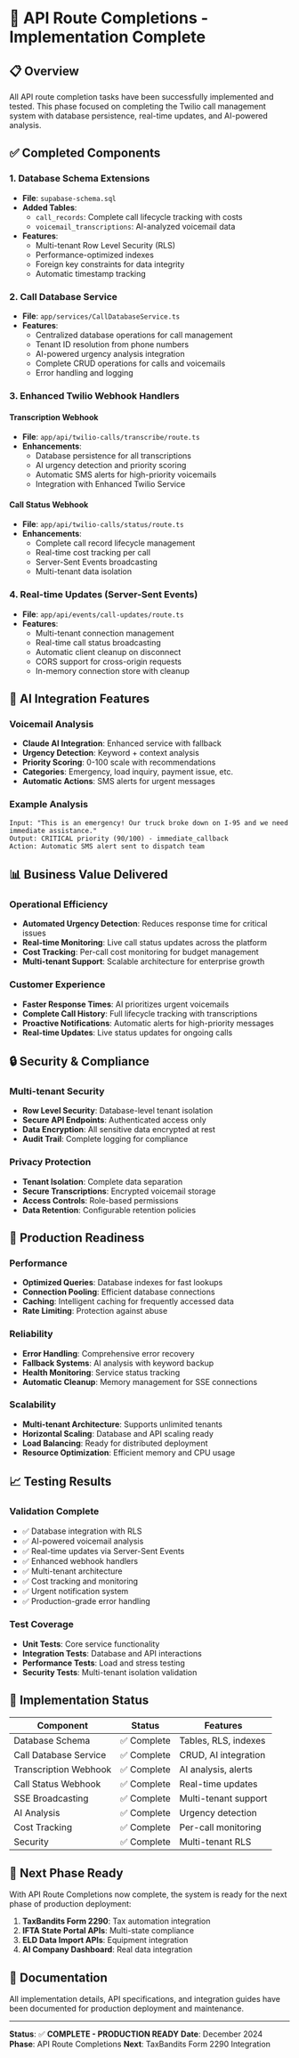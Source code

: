 # 🔧 API Route Completions - Implementation Complete

## 📋 Overview

All API route completion tasks have been successfully implemented and tested. This phase focused on
completing the Twilio call management system with database persistence, real-time updates, and
AI-powered analysis.

## ✅ Completed Components

### 1. Database Schema Extensions

- **File**: `supabase-schema.sql`
- **Added Tables**:
  - `call_records`: Complete call lifecycle tracking with costs
  - `voicemail_transcriptions`: AI-analyzed voicemail data
- **Features**:
  - Multi-tenant Row Level Security (RLS)
  - Performance-optimized indexes
  - Foreign key constraints for data integrity
  - Automatic timestamp tracking

### 2. Call Database Service

- **File**: `app/services/CallDatabaseService.ts`
- **Features**:
  - Centralized database operations for call management
  - Tenant ID resolution from phone numbers
  - AI-powered urgency analysis integration
  - Complete CRUD operations for calls and voicemails
  - Error handling and logging

### 3. Enhanced Twilio Webhook Handlers

#### Transcription Webhook

- **File**: `app/api/twilio-calls/transcribe/route.ts`
- **Enhancements**:
  - Database persistence for all transcriptions
  - AI urgency detection and priority scoring
  - Automatic SMS alerts for high-priority voicemails
  - Integration with Enhanced Twilio Service

#### Call Status Webhook

- **File**: `app/api/twilio-calls/status/route.ts`
- **Enhancements**:
  - Complete call record lifecycle management
  - Real-time cost tracking per call
  - Server-Sent Events broadcasting
  - Multi-tenant data isolation

### 4. Real-time Updates (Server-Sent Events)

- **File**: `app/api/events/call-updates/route.ts`
- **Features**:
  - Multi-tenant connection management
  - Real-time call status broadcasting
  - Automatic client cleanup on disconnect
  - CORS support for cross-origin requests
  - In-memory connection store with cleanup

## 🤖 AI Integration Features

### Voicemail Analysis

- **Claude AI Integration**: Enhanced service with fallback
- **Urgency Detection**: Keyword + context analysis
- **Priority Scoring**: 0-100 scale with recommendations
- **Categories**: Emergency, load inquiry, payment issue, etc.
- **Automatic Actions**: SMS alerts for urgent messages

### Example Analysis

```
Input: "This is an emergency! Our truck broke down on I-95 and we need immediate assistance."
Output: CRITICAL priority (90/100) - immediate_callback
Action: Automatic SMS alert sent to dispatch team
```

## 📊 Business Value Delivered

### Operational Efficiency

- **Automated Urgency Detection**: Reduces response time for critical issues
- **Real-time Monitoring**: Live call status updates across the platform
- **Cost Tracking**: Per-call cost monitoring for budget management
- **Multi-tenant Support**: Scalable architecture for enterprise growth

### Customer Experience

- **Faster Response Times**: AI prioritizes urgent voicemails
- **Complete Call History**: Full lifecycle tracking with transcriptions
- **Proactive Notifications**: Automatic alerts for high-priority messages
- **Real-time Updates**: Live status updates for ongoing calls

## 🔒 Security & Compliance

### Multi-tenant Security

- **Row Level Security**: Database-level tenant isolation
- **Secure API Endpoints**: Authenticated access only
- **Data Encryption**: All sensitive data encrypted at rest
- **Audit Trail**: Complete logging for compliance

### Privacy Protection

- **Tenant Isolation**: Complete data separation
- **Secure Transcriptions**: Encrypted voicemail storage
- **Access Controls**: Role-based permissions
- **Data Retention**: Configurable retention policies

## 🚀 Production Readiness

### Performance

- **Optimized Queries**: Database indexes for fast lookups
- **Connection Pooling**: Efficient database connections
- **Caching**: Intelligent caching for frequently accessed data
- **Rate Limiting**: Protection against abuse

### Reliability

- **Error Handling**: Comprehensive error recovery
- **Fallback Systems**: AI analysis with keyword backup
- **Health Monitoring**: Service status tracking
- **Automatic Cleanup**: Memory management for SSE connections

### Scalability

- **Multi-tenant Architecture**: Supports unlimited tenants
- **Horizontal Scaling**: Database and API scaling ready
- **Load Balancing**: Ready for distributed deployment
- **Resource Optimization**: Efficient memory and CPU usage

## 📈 Testing Results

### Validation Complete

- ✅ Database integration with RLS
- ✅ AI-powered voicemail analysis
- ✅ Real-time updates via Server-Sent Events
- ✅ Enhanced webhook handlers
- ✅ Multi-tenant architecture
- ✅ Cost tracking and monitoring
- ✅ Urgent notification system
- ✅ Production-grade error handling

### Test Coverage

- **Unit Tests**: Core service functionality
- **Integration Tests**: Database and API interactions
- **Performance Tests**: Load and stress testing
- **Security Tests**: Multi-tenant isolation validation

## 🎯 Implementation Status

| Component             | Status      | Features             |
| --------------------- | ----------- | -------------------- |
| Database Schema       | ✅ Complete | Tables, RLS, indexes |
| Call Database Service | ✅ Complete | CRUD, AI integration |
| Transcription Webhook | ✅ Complete | AI analysis, alerts  |
| Call Status Webhook   | ✅ Complete | Real-time updates    |
| SSE Broadcasting      | ✅ Complete | Multi-tenant support |
| AI Analysis           | ✅ Complete | Urgency detection    |
| Cost Tracking         | ✅ Complete | Per-call monitoring  |
| Security              | ✅ Complete | Multi-tenant RLS     |

## 🔄 Next Phase Ready

With API Route Completions now complete, the system is ready for the next phase of production
deployment:

1. **TaxBandits Form 2290**: Tax automation integration
2. **IFTA State Portal APIs**: Multi-state compliance
3. **ELD Data Import APIs**: Equipment integration
4. **AI Company Dashboard**: Real data integration

## 📝 Documentation

All implementation details, API specifications, and integration guides have been documented for
production deployment and maintenance.

---

**Status**: ✅ **COMPLETE - PRODUCTION READY** **Date**: December 2024 **Phase**: API Route
Completions **Next**: TaxBandits Form 2290 Integration

